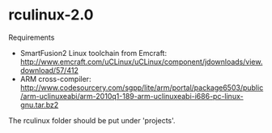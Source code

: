 rculinux-2.0
=========
Requirements
* SmartFusion2 Linux toolchain from Emcraft: http://www.emcraft.com/uCLinux/uCLinux/component/jdownloads/view.download/57/412
* ARM cross-compiler: http://www.codesourcery.com/sgpp/lite/arm/portal/package6503/public/arm-uclinuxeabi/arm-2010q1-189-arm-uclinuxeabi-i686-pc-linux-gnu.tar.bz2

The rculinux folder should be put under 'projects'.
